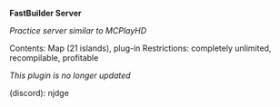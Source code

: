 **FastBuilder Server**

*Practice server similar to MCPlayHD*

Contents: Map (21 islands), plug-in
Restrictions: completely unlimited, recompilable, profitable

*This plugin is no longer updated*

(discord): njdge

